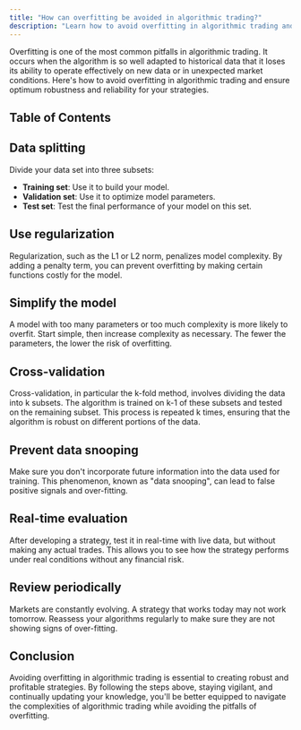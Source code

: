 ```yaml
---
title: "How can overfitting be avoided in algorithmic trading?"
description: "Learn how to avoid overfitting in algorithmic trading and ensure the optimum robustness and reliability of your strategies. Discover techniques like data splitting, regularization, simplifying models, cross-validation, preventing data snooping, real-time evaluation, and periodic reviews. Follow these steps for successful quantitative trading."
---
```




Overfitting is one of the most common pitfalls in algorithmic trading. It occurs when the algorithm is so well adapted to historical data that it loses its ability to operate effectively on new data or in unexpected market conditions. Here's how to avoid overfitting in algorithmic trading and ensure optimum robustness and reliability for your strategies.

## Table of Contents

## Data splitting

Divide your data set into three subsets:

- **Training set**: Use it to build your model.
- **Validation set**: Use it to optimize model parameters.
- **Test set**: Test the final performance of your model on this set.

## Use regularization

Regularization, such as the L1 or L2 norm, penalizes model complexity. By adding a penalty term, you can prevent overfitting by making certain functions costly for the model.

## Simplify the model

A model with too many parameters or too much complexity is more likely to overfit. Start simple, then increase complexity as necessary. The fewer the parameters, the lower the risk of overfitting.

## Cross-validation

Cross-validation, in particular the k-fold method, involves dividing the data into k subsets. The algorithm is trained on k-1 of these subsets and tested on the remaining subset. This process is repeated k times, ensuring that the algorithm is robust on different portions of the data.

## Prevent data snooping

Make sure you don't incorporate future information into the data used for training. This phenomenon, known as "data snooping", can lead to false positive signals and over-fitting.

## Real-time evaluation

After developing a strategy, test it in real-time with live data, but without making any actual trades. This allows you to see how the strategy performs under real conditions without any financial risk.

## Review periodically

Markets are constantly evolving. A strategy that works today may not work tomorrow. Reassess your algorithms regularly to make sure they are not showing signs of over-fitting.

## Conclusion

Avoiding overfitting in algorithmic trading is essential to creating robust and profitable strategies. By following the steps above, staying vigilant, and continually updating your knowledge, you'll be better equipped to navigate the complexities of algorithmic trading while avoiding the pitfalls of overfitting.
